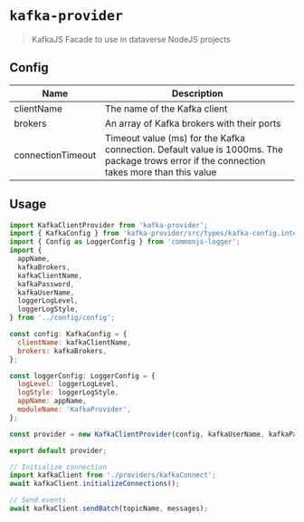 # `kafka-provider`

> KafkaJS Facade to use in dataverse NodeJS projects

## Config

| Name                                        | Description                                                                                     |
| ------------------------------------------- | ----------------------------------------------------------------------------------------------  |
| clientName                                  | The name of the Kafka client                                                                    |
| brokers                                     | An array of Kafka brokers with their ports                                                      |
| connectionTimeout                           | Timeout value (ms) for the Kafka connection. Default value is 1000ms. The package trows error if the connection takes more than this value |

## Usage

```js
import KafkaClientProvider from 'kafka-provider';
import { KafkaConfig } from 'kafka-provider/src/types/kafka-config.interface';
import { Config as LoggerConfig } from 'commonjs-logger';
import {
  appName,
  kafkaBrokers,
  kafkaClientName,
  kafkaPassword,
  kafkaUserName,
  loggerLogLevel,
  loggerLogStyle,
} from '../config/config';

const config: KafkaConfig = {
  clientName: kafkaClientName,
  brokers: kafkaBrokers,
};

const loggerConfig: LoggerConfig = {
  logLevel: loggerLogLevel,
  logStyle: loggerLogStyle,
  appName: appName,
  moduleName: 'KafkaProvider',
};

const provider = new KafkaClientProvider(config, kafkaUserName, kafkaPassword, loggerConfig);

export default provider;

// Initialize connection
import kafkaClient from './providers/kafkaConnect';
await kafkaClient.initializeConnections();

// Send events
await kafkaClient.sendBatch(topicName, messages);
```
